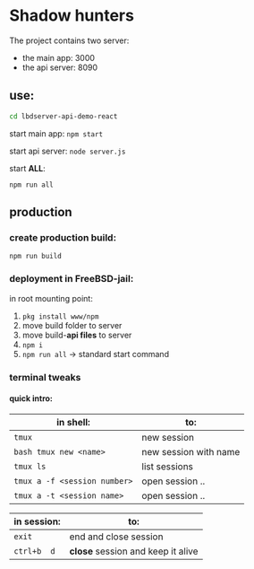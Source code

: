 # Shadow hunters

The project contains two server:

- the main app: 3000
- the api server: 8090

## use:

```bash
cd lbdserver-api-demo-react
```

start main app: `npm start`

start api server: `node server.js`

start **ALL**:

```
npm run all
```

## production

### create production build:

`npm run build`

### deployment in FreeBSD-**jail**:

in root mounting point:

1. `pkg install www/npm`
1. move build folder to server
1. move build-**api files** to server
1. `npm i`
1. `npm run all` -> standard start command

### terminal tweaks
#### quick intro:

in shell: |  to:
--- | ---
``tmux`` | new session
``bash tmux new <name>`` | new session with name
``tmux ls`` | list sessions
``tmux a -f <session number>`` | open session ..
``tmux a -t <session name>`` | open session ..

in session: | to:
--- | ---
``exit`` | end and close session
``ctrl+b  d`` | **close** session and keep it alive

